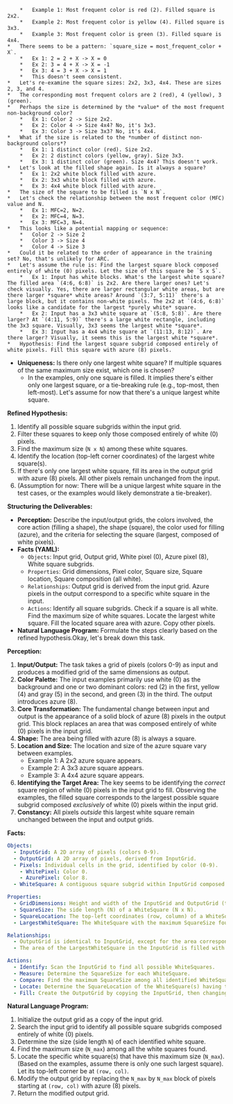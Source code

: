         *   Example 1: Most frequent color is red (2). Filled square is 2x2.
        *   Example 2: Most frequent color is yellow (4). Filled square is 3x3.
        *   Example 3: Most frequent color is green (3). Filled square is 4x4.
    *   There seems to be a pattern: `square_size = most_frequent_color + X`.
        *   Ex 1: 2 = 2 + X -> X = 0
        *   Ex 2: 3 = 4 + X -> X = -1
        *   Ex 3: 4 = 3 + X -> X = 1
        *   This doesn't seem consistent.
    *   Let's re-examine the square sizes: 2x2, 3x3, 4x4. These are sizes 2, 3, and 4.
    *   The corresponding most frequent colors are 2 (red), 4 (yellow), 3 (green).
    *   Perhaps the size is determined by the *value* of the most frequent non-background color?
        *   Ex 1: Color 2 -> Size 2x2.
        *   Ex 2: Color 4 -> Size 4x4? No, it's 3x3.
        *   Ex 3: Color 3 -> Size 3x3? No, it's 4x4.
    *   What if the size is related to the *number of distinct non-background colors*?
        *   Ex 1: 1 distinct color (red). Size 2x2.
        *   Ex 2: 2 distinct colors (yellow, gray). Size 3x3.
        *   Ex 3: 1 distinct color (green). Size 4x4? This doesn't work.
    *   Let's look at the filled shape again. Is it always a square?
        *   Ex 1: 2x2 white block filled with azure.
        *   Ex 2: 3x3 white block filled with azure.
        *   Ex 3: 4x4 white block filled with azure.
    *   The size of the square to be filled is `N x N`.
    *   Let's check the relationship between the most frequent color (MFC) value and N.
        *   Ex 1: MFC=2, N=2.
        *   Ex 2: MFC=4, N=3.
        *   Ex 3: MFC=3, N=4.
    *   This looks like a potential mapping or sequence:
        *   Color 2 -> Size 2
        *   Color 3 -> Size 4
        *   Color 4 -> Size 3
    *   Could it be related to the order of appearance in the training set? No, that's unlikely for ARC.
    *   Let's assume the rule is: Find the largest square block composed entirely of white (0) pixels. Let the size of this square be `S x S`.
        *   Ex 1: Input has white blocks. What's the largest white square? The filled area `(4:6, 6:8)` is 2x2. Are there larger ones? Let's check visually. Yes, there are larger rectangular white areas, but are there larger *square* white areas? Around `(3:7, 5:11)` there's a large block, but it contains non-white pixels. The 2x2 at `(4:6, 6:8)` looks like a candidate for the largest *purely white* square.
        *   Ex 2: Input has a 3x3 white square at `(5:8, 5:8)`. Are there larger? At `(4:11, 5:9)` there's a large white rectangle, including the 3x3 square. Visually, 3x3 seems the largest white *square*.
        *   Ex 3: Input has a 4x4 white square at `(11:13, 8:12)`. Are there larger? Visually, it seems this is the largest white *square*.
    *   Hypothesis: Find the largest square subgrid composed entirely of white pixels. Fill this square with azure (8) pixels.

*   **Uniqueness:** Is there only one largest white square? If multiple squares of the same maximum size exist, which one is chosen?
    *   In the examples, only one square is filled. It implies there's either only one largest square, or a tie-breaking rule (e.g., top-most, then left-most). Let's assume for now that there's a unique largest white square.

**Refined Hypothesis:**

1.  Identify all possible square subgrids within the input grid.
2.  Filter these squares to keep only those composed entirely of white (0) pixels.
3.  Find the maximum size (`N x N`) among these white squares.
4.  Identify the location (top-left corner coordinates) of the largest white square(s).
5.  If there's only one largest white square, fill its area in the output grid with azure (8) pixels. All other pixels remain unchanged from the input.
6.  (Assumption for now: There will be a unique largest white square in the test cases, or the examples would likely demonstrate a tie-breaker).

**Structuring the Deliverables:**

*   **Perception:** Describe the input/output grids, the colors involved, the core action (filling a shape), the shape (square), the color used for filling (azure), and the criteria for selecting the square (largest, composed of white pixels).
*   **Facts (YAML):**
    *   `Objects`: Input grid, Output grid, White pixel (0), Azure pixel (8), White square subgrids.
    *   `Properties`: Grid dimensions, Pixel color, Square size, Square location, Square composition (all white).
    *   `Relationships`: Output grid is derived from the input grid. Azure pixels in the output correspond to a specific white square in the input.
    *   `Actions`: Identify all square subgrids. Check if a square is all white. Find the maximum size of white squares. Locate the largest white square. Fill the located square area with azure. Copy other pixels.
*   **Natural Language Program:** Formulate the steps clearly based on the refined hypothesis.Okay, let's break down this task.

**Perception:**

1.  **Input/Output:** The task takes a grid of pixels (colors 0-9) as input and produces a modified grid of the same dimensions as output.
2.  **Color Palette:** The input examples primarily use white (0) as the background and one or two dominant colors: red (2) in the first, yellow (4) and gray (5) in the second, and green (3) in the third. The output introduces azure (8).
3.  **Core Transformation:** The fundamental change between input and output is the appearance of a solid block of azure (8) pixels in the output grid. This block replaces an area that was composed entirely of white (0) pixels in the input grid.
4.  **Shape:** The area being filled with azure (8) is always a square.
5.  **Location and Size:** The location and size of the azure square vary between examples.
    *   Example 1: A 2x2 azure square appears.
    *   Example 2: A 3x3 azure square appears.
    *   Example 3: A 4x4 azure square appears.
6.  **Identifying the Target Area:** The key seems to be identifying the *correct* square region of white (0) pixels in the input grid to fill. Observing the examples, the filled square corresponds to the largest possible square subgrid composed *exclusively* of white (0) pixels within the input grid.
7.  **Constancy:** All pixels *outside* this largest white square remain unchanged between the input and output grids.

**Facts:**


```yaml
Objects:
  - InputGrid: A 2D array of pixels (colors 0-9).
  - OutputGrid: A 2D array of pixels, derived from InputGrid.
  - Pixels: Individual cells in the grid, identified by color (0-9).
    - WhitePixel: Color 0.
    - AzurePixel: Color 8.
  - WhiteSquare: A contiguous square subgrid within InputGrid composed entirely of WhitePixels.

Properties:
  - GridDimensions: Height and width of the InputGrid and OutputGrid (they are the same).
  - SquareSize: The side length (N) of a WhiteSquare (N x N).
  - SquareLocation: The top-left coordinates (row, column) of a WhiteSquare.
  - LargestWhiteSquare: The WhiteSquare with the maximum SquareSize found in the InputGrid. If multiple squares share the maximum size, the examples suggest there's only one, or an implicit tie-breaker (likely top-most, then left-most, although not explicitly needed based on examples).

Relationships:
  - OutputGrid is identical to InputGrid, except for the area corresponding to the LargestWhiteSquare.
  - The area of the LargestWhiteSquare in the InputGrid is filled with AzurePixels in the OutputGrid.

Actions:
  - Identify: Scan the InputGrid to find all possible WhiteSquares.
  - Measure: Determine the SquareSize for each WhiteSquare.
  - Compare: Find the maximum SquareSize among all identified WhiteSquares.
  - Locate: Determine the SquareLocation of the WhiteSquare(s) having the maximum SquareSize.
  - Fill: Create the OutputGrid by copying the InputGrid, then changing the pixels within the located LargestWhiteSquare to AzurePixel (color 8).
```


**Natural Language Program:**

1.  Initialize the output grid as a copy of the input grid.
2.  Search the input grid to identify all possible square subgrids composed entirely of white (0) pixels.
3.  Determine the size (side length `N`) of each identified white square.
4.  Find the maximum size (`N_max`) among all the white squares found.
5.  Locate the specific white square(s) that have this maximum size (`N_max`). (Based on the examples, assume there is only one such largest square). Let its top-left corner be at `(row, col)`.
6.  Modify the output grid by replacing the `N_max` by `N_max` block of pixels starting at `(row, col)` with azure (8) pixels.
7.  Return the modified output grid.